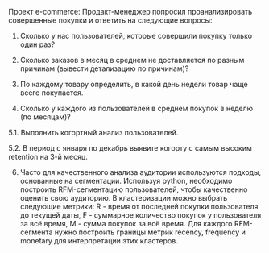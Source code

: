 Проект e-commerce:
Продакт-менеджер попросил  проанализировать совершенные покупки и ответить на следующие вопросы:

1. Сколько у нас пользователей, которые совершили покупку только один раз? 

2. Сколько заказов в месяц в среднем не доставляется по разным причинам (вывести детализацию по причинам)? 

3. По каждому товару определить, в какой день недели товар чаще всего покупается.

4. Сколько у каждого из пользователей в среднем покупок в неделю (по месяцам)? 

5.1. Выполнить когортный анализ пользователей.

5.2. В период с января по декабрь выявите когорту с самым высоким retention на 3-й месяц.

6. Часто для качественного анализа аудитории используются подходы, основанные на сегментации. Используя python, необходимо построить RFM-сегментацию пользователей, чтобы качественно оценить свою аудиторию. В кластеризации можно выбрать следующие метрики: R - время от последней покупки пользователя до текущей даты, F - суммарное количество покупок у пользователя за всё время, M - сумма покупок за всё время. Для каждого RFM-сегмента нужно построить границы метрик recency, frequency и monetary для интерпретации этих кластеров.

